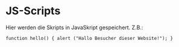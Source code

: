 # JS-Scripts

Hier werden die Skripts in JavaSkript gespeichert.
Z.B.:

``function hello() {
alert ("Hallo Besucher dieser Website!");
}``
